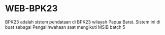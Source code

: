 # WEB-BPK23
BPK23 adalah sistem pendataan di BPK23 wilayah Papua Barat. Sistem ini di buat sebagai Pengalihwahaan saat mengikuti MSIB batch 5
